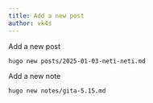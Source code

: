 ```yaml
---
title: Add a new post
author: vk4s
---
```



Add a new post

```sh
hugo new posts/2025-01-03-neti-neti.md
```

Add a new note

```sh
hugo new notes/gita-5.15.md
```
